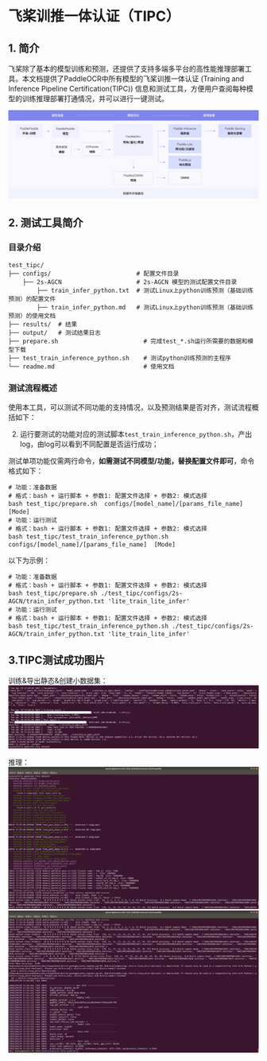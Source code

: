 
# 飞桨训推一体认证（TIPC）

## 1. 简介

飞桨除了基本的模型训练和预测，还提供了支持多端多平台的高性能推理部署工具。本文档提供了PaddleOCR中所有模型的飞桨训推一体认证 (Training and Inference Pipeline Certification(TIPC)) 信息和测试工具，方便用户查阅每种模型的训练推理部署打通情况，并可以进行一键测试。

![tipc导图](https://github.com/ELKYang/2s-AGCN-paddle/blob/main/test_tipc/imgs/guide.png)

## 2. 测试工具简介
### 目录介绍

```shell
test_tipc/
├── configs/                        # 配置文件目录
    ├── 2s-AGCN                     # 2s-AGCN 模型的测试配置文件目录 
        ├── train_infer_python.txt  # 测试Linux上python训练预测（基础训练预测）的配置文件
        ├── train_infer_python.md   # 测试Linux上python训练预测（基础训练预测）的使用文档
├── results/  # 结果
├── output/   # 测试结果日志
├── prepare.sh                        # 完成test_*.sh运行所需要的数据和模型下载
├── test_train_inference_python.sh    # 测试python训练预测的主程序
└── readme.md                         # 使用文档
```

### 测试流程概述

使用本工具，可以测试不同功能的支持情况，以及预测结果是否对齐，测试流程概括如下：

2. 运行要测试的功能对应的测试脚本`test_train_inference_python.sh`，产出log，由log可以看到不同配置是否运行成功；

测试单项功能仅需两行命令，**如需测试不同模型/功能，替换配置文件即可**，命令格式如下：
```shell
# 功能：准备数据
# 格式：bash + 运行脚本 + 参数1: 配置文件选择 + 参数2: 模式选择
bash test_tipc/prepare.sh  configs/[model_name]/[params_file_name]  [Mode]
# 功能：运行测试
# 格式：bash + 运行脚本 + 参数1: 配置文件选择 + 参数2: 模式选择
bash test_tipc/test_train_inference_python.sh configs/[model_name]/[params_file_name]  [Mode]
```

以下为示例：
```shell
# 功能：准备数据
# 格式：bash + 运行脚本 + 参数1: 配置文件选择 + 参数2: 模式选择
bash test_tipc/prepare.sh ./test_tipc/configs/2s-AGCN/train_infer_python.txt 'lite_train_lite_infer'
# 功能：运行测试
# 格式：bash + 运行脚本 + 参数1: 配置文件选择 + 参数2: 模式选择
bash test_tipc/test_train_inference_python.sh ./test_tipc/configs/2s-AGCN/train_infer_python.txt 'lite_train_lite_infer'
```
## 3.TIPC测试成功图片

训练&导出静态&创建小数据集：
![训练&导出静态&创建小数据集](https://github.com/ELKYang/2s-AGCN-paddle/blob/main/test_tipc/imgs/1.png)

推理：
![训练&导出静态&创建小数据集](https://github.com/ELKYang/2s-AGCN-paddle/blob/main/test_tipc/imgs/2.png)
![训练&导出静态&创建小数据集](https://github.com/ELKYang/2s-AGCN-paddle/blob/main/test_tipc/imgs/3.png)
